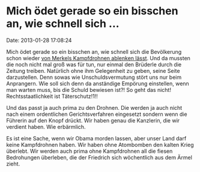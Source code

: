 Mich ödet gerade so ein bisschen an, wie schnell sich \...
==========================================================

Date: 2013-01-28 17:08:24

Mich ödet gerade so ein bisschen an, wie schnell sich die Bevölkerung
schon wieder [von Merkels Kampfdrohnen ablenken
lässt](http://sz.de/1.1582845). Und da mussten die noch nicht mal groß
was für tun, nur einmal den Brüderle durch die Zeitung treiben.
Natürlich ohne ihm Gelegenheit zu geben, seine Seite darzustellen. Denn
sowas wie Unschuldsvermutung stört uns nur beim Anprangern. Wie soll
sich denn da anständige Empörung einstellen, wenn man warten muss, bis
die Schuld bewiesen ist?! So geht das nicht! Rechtsstaatlichkeit ist
Täterschutz!1!!

Und das passt ja auch prima zu den Drohnen. Die werden ja auch nicht
nach einem ordentlichen Gerichtsverfahren eingesetzt sondern wenn die
Führerin auf den Knopf drückt. Wir haben genau die Kanzlerin, die wir
verdient haben. Wie erbärmlich.

Es ist eine Sache, wenn wir Obama morden lassen, aber unser Land darf
keine Kampfdrohnen haben. Wir haben ohne Atombomben den kalten Krieg
überlebt. Wir werden auch prima ohne Kampfdrohnen all die fiesen
Bedrohungen überleben, die der Friedrich sich wöchentlich aus dem Ärmel
zieht.
